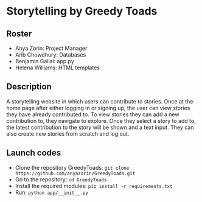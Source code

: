 # Storytelling by Greedy Toads

## Roster
* Anya Zorin: Project Manager
* Arib Chowdhury: Databases
* Benjamin Gallai: app.py
* Helena Williams: HTML templates
## Description
 A storytelling website in which users can contribute to stories.  Once at the home page after either logging in or signing up, the user can view stories they have already contributed to. To view stories they can add a new contribution to, they navigate to explore. Once they select a story to add to, the latest contribution to the story will be shown and a text input. They can also create new stories from scratch and log out. 
## Launch codes
* Clone the repository GreedyToads: `git clone https://github.com/anyazorin/GreedyToads.git` 
* Go to the repository: `cd GreedyToads`
* Install the required modules: `pip install -r requirements.txt`
* Run: `python app/__init__.py`
